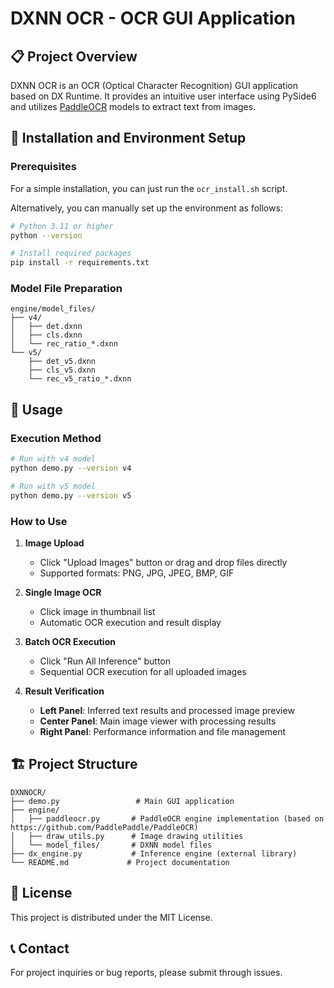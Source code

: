 # DXNN OCR - OCR GUI Application

## 📋 Project Overview

DXNN OCR is an OCR (Optical Character Recognition) GUI application based on DX Runtime. It provides an intuitive user interface using PySide6 and utilizes [PaddleOCR](https://github.com/PaddlePaddle/PaddleOCR) models to extract text from images.

## 🚀 Installation and Environment Setup

### Prerequisites

For a simple installation, you can just run the `ocr_install.sh` script.

Alternatively, you can manually set up the environment as follows:
```bash
# Python 3.11 or higher
python --version

# Install required packages
pip install -r requirements.txt
```

### Model File Preparation
```
engine/model_files/
├── v4/
│   ├── det.dxnn
│   ├── cls.dxnn
│   └── rec_ratio_*.dxnn
└── v5/
    ├── det_v5.dxnn
    ├── cls_v5.dxnn
    └── rec_v5_ratio_*.dxnn
```

## 🔧 Usage

### Execution Method
```bash
# Run with v4 model
python demo.py --version v4

# Run with v5 model
python demo.py --version v5
```

### How to Use

1. **Image Upload**
   - Click "Upload Images" button or drag and drop files directly
   - Supported formats: PNG, JPG, JPEG, BMP, GIF

2. **Single Image OCR**
   - Click image in thumbnail list
   - Automatic OCR execution and result display

3. **Batch OCR Execution**
   - Click "Run All Inference" button
   - Sequential OCR execution for all uploaded images

4. **Result Verification**
   - **Left Panel**: Inferred text results and processed image preview
   - **Center Panel**: Main image viewer with processing results
   - **Right Panel**: Performance information and file management

## 🏗️ Project Structure

```
DXNNOCR/
├── demo.py                 # Main GUI application
├── engine/
│   ├── paddleocr.py       # PaddleOCR engine implementation (based on https://github.com/PaddlePaddle/PaddleOCR)
│   ├── draw_utils.py      # Image drawing utilities
│   └── model_files/       # DXNN model files
├── dx_engine.py           # Inference engine (external library)
└── README.md             # Project documentation
```

## 📄 License

This project is distributed under the MIT License.

## 📞 Contact

For project inquiries or bug reports, please submit through issues. 

